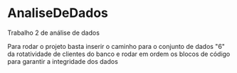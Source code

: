 # AnaliseDeDados
Trabalho 2 de análise de dados

Para rodar o projeto basta inserir o caminho para o conjunto de dados "6" da rotatividade de clientes do banco e rodar em ordem os blocos de código para garantir a integridade dos dados
